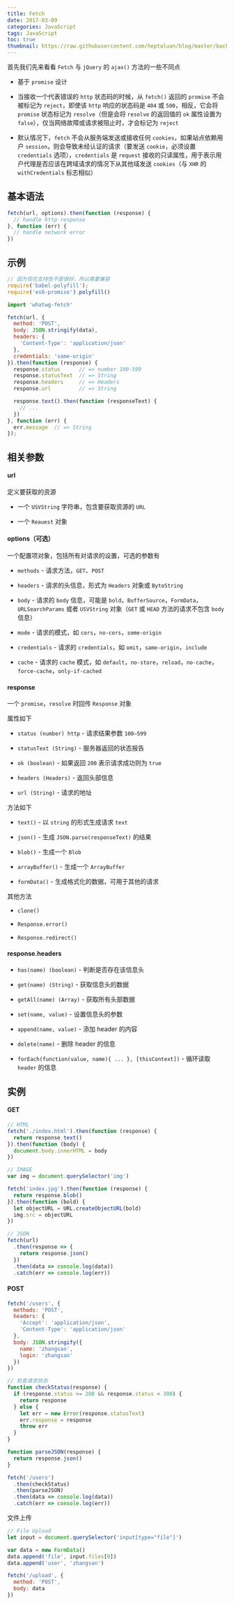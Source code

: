```yaml
---
title: Fetch
date: 2017-03-09
categories: JavaScript
tags: JavaScript
toc: true
thumbnail: https://raw.githubusercontent.com/heptaluan/blog/master/backups/cdn/cover/08.jpg
---
```


首先我们先来看看 `Fetch` 与 `jQuery` 的 `ajax()` 方法的一些不同点

<!--more-->


* 基于 `promise` 设计

* 当接收一个代表错误的 `http` 状态码的时候，从 `fetch()` 返回的 `promise` 不会被标记为 `reject`，即使该 `http` 响应的状态码是 `404` 或 `500`，相反，它会将 `promise` 状态标记为 `resolve`（但是会将 `resolve` 的返回值的 `ok` 属性设置为 `false`），仅当网络故障或请求被阻止时，才会标记为 `reject`

* 默认情况下，`fetch` 不会从服务端发送或接收任何 `cookies`，如果站点依赖用户 `session`，则会导致未经认证的请求（要发送 `cookie`，必须设置 `credentials` 选项），`credentials` 是 `request` 接收的只读属性，用于表示用户代理是否应该在跨域请求的情况下从其他域发送 `cookies`（与 `XHR` 的 `withCredentials` 标志相似）



## 基本语法


```js
fetch(url, options).then(function (response) {
  // handle http response
}, function (err) {
  // handle network error
})
```

## 示例

```js
// 因为现在支持性不是很好，所以需要兼容
require('babel-polyfill');
require('es6-promise').polyfill()

import 'whatwg-fetch'

fetch(url, {
  method: 'POST',
  body: JSON.stringify(data),
  headers: {
    'Content-Type': 'application/json'
  },
  credentials: 'same-origin'
}).then(function (response) {
  response.status      // => number 100-599
  response.statusText  // => String
  response.headers     // => Headers
  response.url         // => String

  response.text().then(function (responseText) {
    // ...
  })
}, function (err) {
  err.message  // => String
});
```


## 相关参数


#### url 

定义要获取的资源

* 一个 `USVString` 字符串，包含要获取资源的 `URL`

* 一个 `Reauest` 对象



#### options（可选） 

一个配置项对象，包括所有对请求的设置，可选的参数有

* `methods` - 请求方法，`GET`、`POST`

* `headers` - 请求的头信息，形式为 `Headers` 对象或 `ByteString`

* `body` - 请求的 `body` 信息，可能是 `bold`，`BufferSource`，`FormData`，`URLSearchParams` 或者 `USVString` 对象（`GET` 或 `HEAD` 方法的请求不包含 `body` 信息）

* `mode` - 请求的模式，如 `cors`，`no-cors`，`some-origin`

* `credentials` - 请求的 `credentials`，如 `omit`，`same-origin`，`include`

* `cache` - 请求的 `cache` 模式，如 `default`，`no-store`，`reload`，`no-cache`，`force-cache`，`only-if-cached`


#### response 

一个 `promise`，`resolve` 时回传 `Response` 对象

属性如下

* `status (number) http` - 请求结果参数 `100–599`

* `statusText (String)` - 服务器返回的状态报告

* `ok (boolean)` - 如果返回 `200` 表示请求成功则为 `true`

* `headers (Headers)` - 返回头部信息

* `url (String)` - 请求的地址


方法如下

* `text()` - 以 `string` 的形式生成请求 `text`

* `json()` - 生成 `JSON.parse(responseText)` 的结果

* `blob()` - 生成一个 `Blob`

* `arrayBuffer()` - 生成一个 `ArrayBuffer`

* `formData()` - 生成格式化的数据，可用于其他的请求


其他方法

* `clone()`

* `Response.error()`

* `Response.redirect()`



#### response.headers

* `has(name) (boolean)` - 判断是否存在该信息头

* `get(name) (String)` - 获取信息头的数据

* `getAll(name) (Array)` - 获取所有头部数据

* `set(name, value)` - 设置信息头的参数

* `append(name, value)` - 添加 header 的内容

* `delete(name)` - 删除 header 的信息

* `forEach(function(value, name){ ... }, [thisContext])` - 循环读取 `header` 的信息




## 实例

#### GET

```js
// HTML
fetch('./index.html').then(function (response) {
  return response.text()
}).then(function (body) {
  document.body.innerHTML = body
})
```

```js
// IMAGE
var img = document.querySelector('img')

fetch('index.jpg').then(function (response) {
  return response.blob()
}).then(function (bold) {
  let objectURL = URL.createObjectURL(bold)
  img.src = objectURL
})
```

```js
// JSON
fetch(url)
  .then(response => {
    return response.json()
  })
  .then(data => console.log(data))
  .catch(err => console.log(err))
```


#### POST

```js
fetch('/users', {
  methods: 'POST',
  headers: {
    'Accept': 'application/json',
    'Content-Type': 'application/json'
  },
  body: JSON.stringify({
    name: 'zhangsan',
    login: 'zhangsan'
  })
})

// 检查请求状态
function checkStatus(response) {
  if (response.status >= 200 && response.status < 300) {
    return response
  } else {
    let err = new Error(response.statusText)
    err.response = response
    throw err
  }
}

function parseJSON(response) {
  return response.json()
}

fetch('/users')
  .then(checkStatus)
  .then(parseJSON)
  .then(data => console.log(data))
  .catch(err => console.log(err))
```

文件上传

```js
// File Upload
let input = document.querySelector('input[type="file"]')

var data = new FormData()
data.append('file', input.files[0])
data.append('user', 'zhangsan')

fetch('/upload', {
  method: 'POST',
  body: data
})
```

